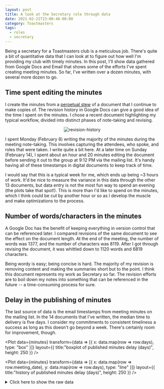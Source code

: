 ```yaml
---
layout: post
title: A look at the Secretary role through data
date: 2021-02-21T23:00:48-08:00
category: Toastmasters
tags:
  - roles
  - secretary
---
```


<script>
  import Table from "../../components/Table.svelte"
  import Plot from "../../components/Plot.svelte"
  import minutes from "./_assets/2021-02-21-minutes.tsv";
  
</script>

<style>
  img[alt=revision-history] {
    max-height: 400px;
    width: auto;
  }
</style>

Being a secretary for a Toastmasters club is a meticulous job. There's quite a
bit of quantitative data that I can look at to figure out how well I'm providing
my club with timely minutes. In this post, I'll show data gathered from Google
Docs and Email that shows some of the efforts I've spent creating meeting
minutes. So far, I've written over a dozen minutes, with several more dozen to
go.

## Time spent editing the minutes

I create the minutes from a [perpetual
stew](https://en.wikipedia.org/wiki/Perpetual_stew) of a document that I
continue to make copies of. The revision history in Google Docs can give a good
idea of the time I spent on the minutes. I chose a recent document highlighting
my typical workflow, divided into distinct phases of note-taking and revising.

<div style="text-align:center">

![revision-history](/assets/2021-02-21/google-docs-revision.png)

</div>

I spent Monday (February 8) writing the majority of the minutes during the
meeting note-taking. This involves capturing the attendees, who spoke, and roles
that were taken. I write quite a bit here. At a later time on Sunday (February
14), I spent about an hour and 20 minutes editing the document before sending it
out to the group at 9:12 PM via the mailing list. It's handy having all of these
timestamps in digital documents to keep track of time.

I would say that this is a typical week for me, which ends up being ~3 hours of
work. It'd be nice to measure the variance in this data through the other 13
documents, but data entry is not the most fun way to spend an evening (the plots
take that spot!). This is more than I'd like to spend on the minutes, which I
think could be cut by another hour or so as I develop the muscle and make
optimizations to the process.

## Number of words/characters in the minutes

A Google Doc has the benefit of keeping everything in version control that can
be referenced later. I compared revisions of the same document to see the effect
on the document length. At the end of the meeting, the number of words was 1377,
and the number of characters was 8119. After I got through revising the
document, it was whittled down to 1120 words and 6819 characters.

Being wordy is easy; being concise is hard. The majority of my revision is
removing content and making the summaries short but to the point. I think this
document represents my work as Secretary so far. The revision efforts are to
boil down my notes into something that can be referenced in the future -- a
time-consuming process for sure.

## Delay in the publishing of minutes

The last source of data is the email timestamps from meeting minutes on the
mailing list. In the 14 documents that I've written, the median time to delivery
is five days. I consider my commitments to consistent timeliness a success as long
as this doesn't go beyond a week. There's certainly room for improvement,
though.

<Plot data={minutes}
transform={data => [{
x: data.map(row => row.days),
type: "box"
}]}
layout={{
  title:"boxplot of published minutes delay (days)",
  height: 250
}} />

<Plot data={minutes}
transform={data => [{
x: data.map(row => row.meeting_date),
y: data.map(row => row.days),
type: "line"
}]}
layout={{
  title:"history of published minutes delay (days)",
  height: 250
}}
/>

<details>
<summary>Click here to show the raw data</summary>
<Table data={minutes} />
</details>

## So what?

The data provides insight into the note-taking process, but it doesn't entirely
encapsulate the quality of my role as a Secretary. I want to continue to reduce
the effort it takes to continue producing the same quality of work. Data
plays a part in tracking progress, but it's not a meaningful goal in
itself.

In my next post, I'd like to write more about some of the goals that I'd like to
achieve in the next few months as I continue in the rhythm of writing and
rewriting.
